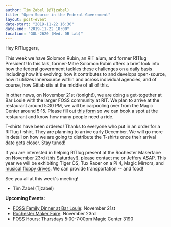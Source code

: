 ```yaml
---
author: Tim Zabel (@Tjzabel)
title: "Open Source in the Federal Government"
layout: post-event
date-start: "2019-11-22 16:30"
date-end: "2019-11-22 18:00"
location: "GOL-2620 (Med. DB Lab)"
---
```


Hey RITluggers,


This week we have Solomon Rubin, an RIT alum, and former RITlug President! In this talk, former-Mitre Solomon Rubin offers a brief look into how the federal government tackles these challenges on a daily basis including how it's evolving: how it contributes to and develops open-source, how it utilizes Innersource within and across individual agencies, and of course, how Gitlab sits at the middle of all of this.


In other news, on November 21st (tonight!), we are doing a get-together at Bar Louie with the larger FOSS community at RIT.
We plan to arrive at the restaurant around 5:30 PM, we will be carpooling over from the Magic Center around 5:15.
Please fill out [this form](https://forms.gle/Tyrdu1U53Wyay1QeA) so we can book a spot at the restaurant and know how many people need a ride.

T-shirts have been ordered! Thanks to everyone who put in an order for a RITlug t-shirt. They are planning to arrive early December.
We will go more in detail on how we are going to distribute the T-shirts once their arrival date gets closer. Stay tuned!

If you are interested in helping RITlug present at the Rochester Makerfaire on November 23rd (this Saturday!), please contact me or Jeffery ASAP.
This year we will be exhibiting Tiger OS, Tux Racer on a Pi 4, Magic Mirrors, and [musical floppy drives](https://jrtechs.net/projects/musical-floppy-drive-build-log).
We can provide transportation -- and food!


See you all at this week's meeting!
- Tim Zabel (Tjzabel)

**Upcoming Events:**

* [FOSS Family Dinner at Bar Louie](https://forms.gle/Tyrdu1U53Wyay1QeA): November 21st
* [Rochester Maker Faire](https://rochester.makerfaire.com/): November 23rd
* FOSS Hours: Thursdays 5:00-7:00pm Magic Center 3190

